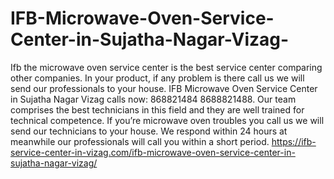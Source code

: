 # IFB-Microwave-Oven-Service-Center-in-Sujatha-Nagar-Vizag-
Ifb the microwave oven service center is the best service center comparing other companies. In your product, if any problem is there call us we will send our professionals to your house. IFB Microwave Oven Service Center in Sujatha Nagar Vizag calls now: 868821484 8688821488.  Our team comprises the best technicians in this field and they are well trained for technical competence. If you’re microwave oven troubles you call us we will send our technicians to your house. We respond within 24 hours at meanwhile our professionals will call you within a short period.  https://ifb-service-center-in-vizag.com/ifb-microwave-oven-service-center-in-sujatha-nagar-vizag/
